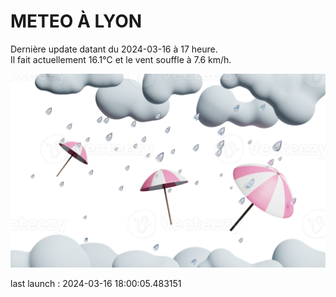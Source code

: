 # METEO À LYON

Dernière update datant du 2024-03-16 à 17 heure.  
Il fait actuellement 16.1°C et le vent souffle à 7.6 km/h.      

![](./.github/rain.png)

last launch : 2024-03-16 18:00:05.483151

